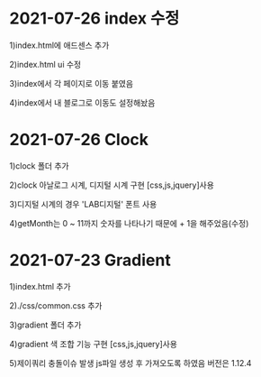 # 2021-07-26 index 수정
1)index.html에 애드센스 추가

2)index.html ui 수정

3)index에서 각 페이지로 이동 붙였음

4)index에서 내 블로그로 이동도 설정해놨음

# 2021-07-26 Clock
1)clock 폴더 추가

2)clock 아날로그 시계, 디지털 시계 구현 [css,js,jquery]사용

3)디지털 시계의 경우 'LAB디지털' 폰트 사용

4)getMonth는 0 ~ 11까지 숫자를 나타나기 때문에 + 1을 해주었음(수정)

# 2021-07-23 Gradient

1)index.html 추가 

2)./css/common.css 추가

3)gradient 폴더 추가

4)gradient 색 조합 기능 구현 [css,js,jquery]사용

5)제이쿼리 충돌이슈 발생 js파일 생성 후 가져오도록 하였음 버전은 1.12.4
